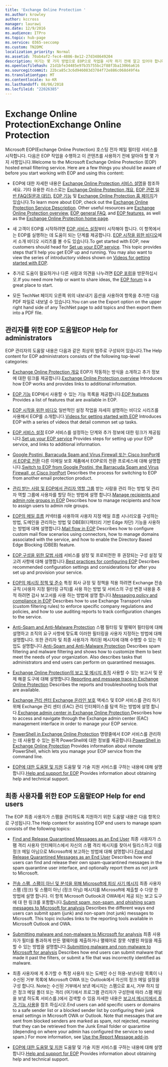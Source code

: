 ```yaml
---
title: 'Exchange Online Protection '
ms.author: krowley
author: kccross
manager: laurawi
ms.date: 12/9/2016
ms.audience: ITPro
ms.topic: hub-page
ms.service: O365-seccomp
ms.custom: TN2DMC
localization_priority: Normal
ms.assetid: 70ab4af2-fec4-4886-8e12-27d348649204
description: 여기는 몇 가지 방법으로 EOP으로 작업을 시작 하기 전에 알고 있어야 합니다.
ms.openlocfilehash: 21d1bfe34485e97b35755bc2f88f3ba13066a616
ms.sourcegitcommit: 22bca85c3c6d946083d3784f72e886c068d49f4a
ms.translationtype: MT
ms.contentlocale: ko-KR
ms.lasthandoff: 08/06/2018
ms.locfileid: "22026385"
---
```

# <a name="exchange-online-protection"></a><span data-ttu-id="4414b-103">Exchange Online Protection</span><span class="sxs-lookup"><span data-stu-id="4414b-103">Exchange Online Protection</span></span> 

<span data-ttu-id="4414b-p101">Microsoft EOP(Exchange Online Protection) 호스팅 전자 메일 필터링 서비스를 시작합니다. 다음은 EOP 작업을 수행하고 이 콘텐츠를 사용하기 전에 알아야 할 몇 가지 사항입니다.</span><span class="sxs-lookup"><span data-stu-id="4414b-p101">Welcome to the Microsoft Exchange Online Protection (EOP) hosted email filtering service. Here are a few things you should be aware of before you start working with EOP and using this content:</span></span>
  
- <span data-ttu-id="4414b-p102">EOP에 대한 자세한 내용은 [Exchange Online Protection 서비스 설명](https://go.microsoft.com/fwlink/p/?LinkId=320619)을 참조하세요. 기타 유용한 리소스로는 [Exchange Online Protection 개요](exchange-online-protection-overview.md), [EOP 관련 일반 FAQ(질문과 대답)](eop-general-faq.md), [EOP 기능](eop-features.md) 및 [Exchange Online Protection 홈 페이지](https://go.microsoft.com/fwlink/?LinkId=279912)가 있습니다.</span><span class="sxs-lookup"><span data-stu-id="4414b-p102">To learn more about EOP, check out the [Exchange Online Protection Service Description](https://go.microsoft.com/fwlink/p/?LinkId=320619). Other useful resources are [Exchange Online Protection overview](exchange-online-protection-overview.md), [EOP general FAQ](eop-general-faq.md), and [EOP features](eop-features.md), as well as the [Exchange Online Protection home page](https://go.microsoft.com/fwlink/?LinkId=279912).</span></span>
    
- <span data-ttu-id="4414b-p103">새 고객이 EOP를 시작하려면 [EOP 서비스 설정](set-up-your-eop-service.md)부터 시작해야 합니다. 이 항목에서는 EOP를 실행하는 데 도움이 되는 단계를 제공합니다. [EOP 시작을 위한 비디오](videos-for-getting-started-with-eop.md)에서 소개 비디오 시리즈를 볼 수도 있습니다.</span><span class="sxs-lookup"><span data-stu-id="4414b-p103">To get started with EOP, new customers should head for [Set up your EOP service](set-up-your-eop-service.md). This topic provides steps that'll help you get EOP up and running. You may also want to view the series of introductory videos shown on [Videos for getting started with EOP](videos-for-getting-started-with-eop.md).</span></span>
    
- <span data-ttu-id="4414b-111">추가로 도움이 필요하거나 다른 사람과 의견을 나누려면 [EOP 포럼](https://go.microsoft.com/fwlink/?LinkId=285351)을 방문하십시오.</span><span class="sxs-lookup"><span data-stu-id="4414b-111">If you need more help or want to share ideas, the [EOP forum](https://go.microsoft.com/fwlink/?LinkId=285351) is a great place to start.</span></span> 
    
- <span data-ttu-id="4414b-112">모든 TechNet 페이지 오른쪽 위의 내보내기 옵션을 사용하여 항목을 추가한 다음 PDF 파일로 내보낼 수 있습니다.</span><span class="sxs-lookup"><span data-stu-id="4414b-112">You can use the Export option on the upper right hand side of any TechNet page to add topics and then export them into a PDF file.</span></span> 
    
## <a name="eop-help-for-administrators"></a><span data-ttu-id="4414b-113">관리자를 위한 EOP 도움말</span><span class="sxs-lookup"><span data-stu-id="4414b-113">EOP Help for administrators</span></span>

<span data-ttu-id="4414b-114">EOP 관리자의 도움말 내용은 다음과 같은 최상위 범주로 구성되어 있습니다.</span><span class="sxs-lookup"><span data-stu-id="4414b-114">The Help content for EOP administrators consists of the following top-level categories:</span></span>
  
- <span data-ttu-id="4414b-115">[Exchange Online Protection 개요](exchange-online-protection-overview.md) EOP가 작동하는 방식을 소개하고 추가 정보에 대한 링크를 제공합니다.</span><span class="sxs-lookup"><span data-stu-id="4414b-115">[Exchange Online Protection overview](exchange-online-protection-overview.md) Introduces how EOP works and provides links to additional information.</span></span> 
    
- <span data-ttu-id="4414b-116">[EOP 기능](eop-features.md) EOP에서 사용할 수 있는 기능 목록을 제공합니다.</span><span class="sxs-lookup"><span data-stu-id="4414b-116">[EOP features](eop-features.md) Provides a list of features that are available in EOP.</span></span> 
    
- <span data-ttu-id="4414b-117">[EOP 시작을 위한 비디오](videos-for-getting-started-with-eop.md) 일반적인 설정 작업을 자세히 설명하는 비디오 시리즈를 사용해서 EOP를 소개합니다.</span><span class="sxs-lookup"><span data-stu-id="4414b-117">[Videos for getting started with EOP](videos-for-getting-started-with-eop.md) Introduces EOP with a series of videos that detail common set up tasks.</span></span> 
    
- <span data-ttu-id="4414b-118">[EOP 서비스 설정](set-up-your-eop-service.md) EOP 서비스를 설정하는 단계와 추가 정보에 대한 링크가 제공됩니다.</span><span class="sxs-lookup"><span data-stu-id="4414b-118">[Set up your EOP service](set-up-your-eop-service.md) Provides steps for setting up your EOP service, and links to additional information.</span></span> 
    
- <span data-ttu-id="4414b-119">[Google Postini, Barracuda Spam and Virus Firewall 또는 Cisco IronPor에서 EOP로 전환](switch-to-eop-from-google-postini-the-barracuda-spam-and-virus-firewall-or-cisco.md) 다른 이메일 보호 제품에서 EOP로의 전환 프로세스에 대해 설명합니다.</span><span class="sxs-lookup"><span data-stu-id="4414b-119">[Switch to EOP from Google Postini, the Barracuda Spam and Virus Firewall, or Cisco IronPort](switch-to-eop-from-google-postini-the-barracuda-spam-and-virus-firewall-or-cisco.md) Describes the process for switching to EOP from another email protection product.</span></span> 
    
- <span data-ttu-id="4414b-120">[관리 받는 사람 및 EOP에서 관리자 역할 그룹](manage-recipients-and-admin-role-groups-in-eop.md) 받는 사람을 관리 하는 방법 및 관리자 역할 그룹에 사용자를 할당 하는 방법에 설명 합니다.</span><span class="sxs-lookup"><span data-stu-id="4414b-120">[Manage recipients and admin role groups in EOP](manage-recipients-and-admin-role-groups-in-eop.md) Describes how to manage recipients and how to assign users to admin role groups.</span></span> 
    
- <span data-ttu-id="4414b-121">[EOP의 메일 흐름](mail-flow-in-eop.md) 커넥터를 사용하여 사용자 지정 메일 흐름 시나리오를 구성하는 방법, 도메인을 관리하는 방법 및 DBEB(디렉터리 기반 Edge 차단) 기능을 사용하는 방법에 대해 설명합니다.</span><span class="sxs-lookup"><span data-stu-id="4414b-121">[Mail flow in EOP](mail-flow-in-eop.md) Describes how to configure custom mail flow scenarios using connectors, how to manage domains associated with the service, and how to enable the Directory Based Edge Blocking (DBEB) feature.</span></span> 
    
- <span data-ttu-id="4414b-122">[EOP 구성을 위한 모범 사례](best-practices-for-configuring-eop.md) 서비스를 설정 및 프로비전한 후 권장되는 구성 설정 및 고려 사항에 대해 설명합니다.</span><span class="sxs-lookup"><span data-stu-id="4414b-122">[Best practices for configuring EOP](best-practices-for-configuring-eop.md) Describes recommended configuration settings and considerations for after you set up and provision your service.</span></span> 
    
- <span data-ttu-id="4414b-123">[EOP의 메시징 정책 및 준수](messaging-policy-and-compliance-in-eop.md) 특정 회사 규정 및 정책을 적용 하려면 Exchange 전송 규칙 (사용자 지정 필터링 규칙)를 사용 하는 방법 및 서비스의 구성 변경 내용을 추적 하려면 감사 보고서를 사용 하는 방법에 설명 합니다.</span><span class="sxs-lookup"><span data-stu-id="4414b-123">[Messaging policy and compliance in EOP](messaging-policy-and-compliance-in-eop.md) Describes how to use Exchange Transport rules (custom filtering rules) to enforce specific company regulations and policies, and how to use auditing reports to track configuration changes to the service.</span></span> 
    
- <span data-ttu-id="4414b-p104">[Anti-Spam and Anti-Malware Protection](http://technet.microsoft.com/library/93c6c227-7442-4293-b64d-ec8f15c928db.aspx) 스팸 필터링 및 맬웨어 필터링에 대해 설명하고 조직의 요구 사항에 맞도록 이러한 필터링을 사용자 지정하는 방법에 대해 설명합니다. 또한 관리자 및 최종 사용자가 격리된 메시지에 대해 수행할 수 있는 작업도 설명합니다.</span><span class="sxs-lookup"><span data-stu-id="4414b-p104">[Anti-Spam and Anti-Malware Protection](http://technet.microsoft.com/library/93c6c227-7442-4293-b64d-ec8f15c928db.aspx) Describes spam filtering and malware filtering and shows how to customize them to best meet the needs of your organization. Also describes tasks that administrators and end users can perform on quarantined messages.</span></span> 
    
- <span data-ttu-id="4414b-126">[Exchange Online Protection의 보고 및 메시지 추적](reporting-and-message-trace-in-exchange-online-protection.md) 사용할 수 있는 보고서 및 문제 해결 도구에 대해 설명합니다.</span><span class="sxs-lookup"><span data-stu-id="4414b-126">[Reporting and message trace in Exchange Online Protection](reporting-and-message-trace-in-exchange-online-protection.md) Describes the reports and troubleshooting tools that are available.</span></span> 
    
- <span data-ttu-id="4414b-127">[Exchange 관리 센터 Exchange 온라인 보호](../exchange-admin-center-in-exchange-online-protection-eop.md) 액세스 및 EOP 서비스를 관리 하기 위해 Exchange 관리 센터 (EAC) 관리 인터페이스를 탐색 하는 방법에 설명 합니다.</span><span class="sxs-lookup"><span data-stu-id="4414b-127">[Exchange admin center in Exchange Online Protection ](../exchange-admin-center-in-exchange-online-protection-eop.md) Describes how to access and navigate through the Exchange admin center (EAC) management interface in order to manage your EOP service.</span></span> 
    
- <span data-ttu-id="4414b-128">[PowerShell in Exchange Online Protection](http://technet.microsoft.com/library/f7918a88-774a-405e-945b-bc2f5ee9f748.aspx) 명령줄에서 EOP 서비스를 관리하는 데 사용할 수 있는 원격 PowerShell에 대한 정보를 제공합니다.</span><span class="sxs-lookup"><span data-stu-id="4414b-128">[PowerShell in Exchange Online Protection](http://technet.microsoft.com/library/f7918a88-774a-405e-945b-bc2f5ee9f748.aspx) Provides information about remote PowerShell, which lets you manage your EOP service from the command line.</span></span> 
    
- <span data-ttu-id="4414b-129">[EOP에 대한 도움말 및 지원](help-and-support-for-eop.md) 도움말 및 기술 지원 서비스를 구하는 내용에 대해 설명합니다.</span><span class="sxs-lookup"><span data-stu-id="4414b-129">[Help and support for EOP](help-and-support-for-eop.md) Provides information about obtaining help and technical support.</span></span> 
    
## <a name="eop-help-for-end-users"></a><span data-ttu-id="4414b-130">최종 사용자를 위한 EOP 도움말</span><span class="sxs-lookup"><span data-stu-id="4414b-130">EOP Help for end users</span></span>
<span data-ttu-id="4414b-131"><a name="sectionSection1"> </a></span><span class="sxs-lookup"><span data-stu-id="4414b-131"></span></span>

<span data-ttu-id="4414b-132">The EOP 최종 사용자가 스팸을 관리하도록 지원하기 위한 도움말 내용은 다음 항목으로 구성됩니다.</span><span class="sxs-lookup"><span data-stu-id="4414b-132">The Help content for assisting EOP end users to manage spam consists of the following topics:</span></span>
  
- <span data-ttu-id="4414b-133">[Find and Release Quarantined Messages as an End User](http://technet.microsoft.com/library/e439b560-827a-4807-abd3-6b861c1ff786.aspx) 최종 사용자가 스팸 격리 사용자 인터페이스에서 자신의 스팸 격리 메시지를 찾아서 릴리스하고 이를 정크 메일 아님으로 Microsoft에 보고하는 방법에 대해 설명합니다.</span><span class="sxs-lookup"><span data-stu-id="4414b-133">[Find and Release Quarantined Messages as an End User](http://technet.microsoft.com/library/e439b560-827a-4807-abd3-6b861c1ff786.aspx) Describes how end users can find and release their own spam-quarantined messages in the spam quarantine user interface, and optionally report them as not junk to Microsoft.</span></span> 
        
- <span data-ttu-id="4414b-p105">[전송 스팸, 스팸이 아닌 및 분석을 위해 Microsoft에 피싱 사기 메시지](../submit-spam-non-spam-and-phishing-scam-messages-to-microsoft-for-analysis.md) 최종 사용자 스팸 (정크) 및 스팸이 아닌 (정크 아님) 메시지를 Microsoft에 제출할 수 다양 한 방법에 설명 합니다. 이 항목 Microsoft Outlook과 OWA에서 제공 되는 보고 도구에 대 한 링크를 포함합니다.</span><span class="sxs-lookup"><span data-stu-id="4414b-p105">[Submit spam, non-spam, and phishing scam messages to Microsoft for analysis](../submit-spam-non-spam-and-phishing-scam-messages-to-microsoft-for-analysis.md) Describes the different ways end users can submit spam (junk) and non-spam (not junk) messages to Microsoft. This topic includes links to the reporting tools available in Microsoft Outlook and OWA.</span></span> 
    
- <span data-ttu-id="4414b-136">[Submitting malware and non-malware to Microsoft for analysis](../submitting-malware-and-non-malware-to-microsoft-for-analysis.md) 최종 사용자가 필터를 통과하게 만든 맬웨어를 제출하거나 맬웨어로 잘못 식별된 파일을 제출할 수 있는 방법을 설명합니다.</span><span class="sxs-lookup"><span data-stu-id="4414b-136">[Submitting malware and non-malware to Microsoft for analysis](../submitting-malware-and-non-malware-to-microsoft-for-analysis.md) Describes how end users can submit malware that made it past the filters, or submit a file that was incorrectly identified as malware.</span></span> 
    
- <span data-ttu-id="4414b-p106">최종 사용자에 게 추가할 수 특정 사용자 또는 도메인 수신 허용-보낸사람 목록이 나 수신된 거부 목록에 Microsoft OWA 또는 Outlook에서 자신의 정크 메일 설정을 구성 합니다. Note는 수신된 거부에서 보낸 메시지는 스팸으로 표시, 거부 하지 않은 정크 메일 폴더 또는 격리 (여기에서 프로그램 관리자가 구성한에 따라 스팸 메일을 보낼 하도록 서비스를.)에서 검색할 수 있음 자세한 내용은 [보고서 메시지에서 추가 기능 사용](https://support.office.com/article/addin-b5caa9f1-cdf3-4443-af8c-ff724ea719d2)을 참조 하십시오.</span><span class="sxs-lookup"><span data-stu-id="4414b-p106">End users can add specific users or domains to a safe sender list or a blocked sender list by configuring their junk email settings in Microsoft OWA or Outlook. Note that messages that are sent from blocked senders are marked as spam, not rejected, meaning that they can be retrieved from the Junk Email folder or quarantine (depending on where your admin has configured the service to send spam.) For more information, see [Use the Report Message add-in](https://support.office.com/article/addin-b5caa9f1-cdf3-4443-af8c-ff724ea719d2).</span></span>
    
- <span data-ttu-id="4414b-139">[EOP에 대한 도움말 및 지원](help-and-support-for-eop.md) 도움말 및 기술 지원 서비스를 구하는 내용에 대해 설명합니다.</span><span class="sxs-lookup"><span data-stu-id="4414b-139">[Help and support for EOP](help-and-support-for-eop.md) Provides information about obtaining help and technical support.</span></span> 
    
